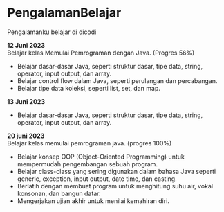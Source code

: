 # PengalamanBelajar
Pengalamanku belajar di dicodi

**12 Juni 2023**<br>
Belajar kelas Memulai Pemrograman dengan Java. (Progres 56%)
  * Belajar dasar-dasar Java, seperti struktur dasar, tipe data, string, operator, input output, dan array.
  * Belajar control flow dalam Java, seperti perulangan dan percabangan.
  * Belajar tipe data koleksi, seperti list, set, dan map.

**13 Juni 2023**
  * Belajar dasar-dasar Java, seperti struktur dasar, tipe data, string, operator, input output, dan array.

**20 juni 2023**<br>
Belajar kelas memulai pemrograman java. (progres 100%)
 * Belajar konsep OOP (Object-Oriented Programming) untuk mempermudah pengembangan sebuah program.
 * Belajar class-class yang sering digunakan dalam bahasa Java seperti generic, exception, input output, date time, dan casting. 
 * Berlatih dengan membuat program untuk menghitung suhu air, vokal konsonan, dan bangun datar. 
 * Mengerjakan ujian akhir untuk menilai kemahiran diri.

